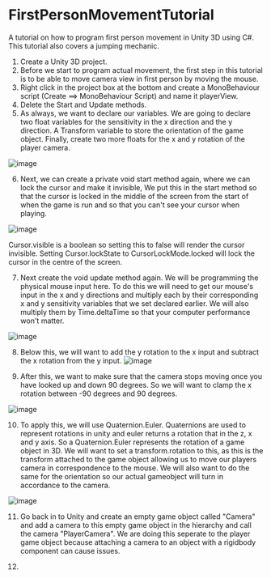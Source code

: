 # FirstPersonMovementTutorial
A tutorial on how to program first person movement in Unity 3D using C#. This tutorial also covers a jumping mechanic.

1.  Create a Unity 3D project.
2.  Before we start to program actual movement, the first step in this tutorial is to be able to move camera view in first person by moving the mouse.
3.  Right click in the project box at the bottom and create a MonoBehaviour script (Create ==> MonoBehaviour Script) and name it playerView.
4.  Delete the Start and Update methods.
5.  As always, we want to declare our variables. We are going to declare two float variables for the sensitivity in the x direction and the y direction. A Transform variable to store the orientation of the game object. Finally, create two more floats for the x and y rotation of the player camera.

![image](https://github.com/user-attachments/assets/394fdba2-2b82-45b7-9ca0-270d93449e2f)

6. Next, we can create a private void start method again, where we can lock the cursor and make it invisible, We put this in the start method so that the cursor is locked in the middle of the screen from the start of when the game is run and so that you can't see your cursor when playing.

![image](https://github.com/user-attachments/assets/83b9a065-fc10-4791-ae52-21b1d2adfc2e)

Cursor.visible is a boolean so setting this to false will render the cursor invisible.
Setting Cursor.lockState to CursorLockMode.locked will lock the cursor in the centre of the screen.

7. Next create the void update method again. We will be programming the physical mouse input here. To do this we will need to get our mouse's input in the x and y directions and multiply each by their corresponding x and y sensitivity variables that we set declared earlier. We will also multiply them by Time.deltaTime so that your computer performance won't matter.
 
![image](https://github.com/user-attachments/assets/abce57ad-8544-4dfb-92be-2609d1f170e4)

8. Below this, we will want to add the y rotation to the x input and subtract the x rotation from the y input.
![image](https://github.com/user-attachments/assets/83e3763c-40c8-4159-b709-7344df08b9ff)

9. After this, we want to make sure that the camera stops moving once you have looked up and down 90 degrees. So we will want to clamp the x rotation between -90 degrees and 90 degrees.
 
  ![image](https://github.com/user-attachments/assets/e7a010c2-e950-43f2-964f-f7a39dd9cf4a)

10. To apply this, we will use Quaternion.Euler. Quaternions are used to represent rotations in unity and euler returns a rotation that in the z, x and y axis. So a Quaternion.Euler represents the rotation of a game object in 3D. We will want to set a transform.rotation to this, as this is the transform attached to the game object allowing us to move our players camera in correspondence to the mouse. We will also want to do the same for the orientation so our actual gameobject will turn in accordance to the camera.
 
  ![image](https://github.com/user-attachments/assets/61f08f3d-a0c8-4297-bfc2-12c48f0ce798)

11. Go back in to Unity and create an empty game object called "Camera" and add a camera to this empty game object in the hierarchy and call the camera "PlayerCamera". We are doing this seperate to the player game object because attaching a camera to an object with a rigidbody component can cause issues.

12. 


    




